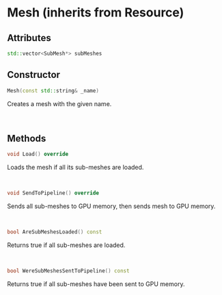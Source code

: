 # Mesh (inherits from Resource)

## Attributes

```cpp
std::vector<SubMesh*> subMeshes
```

## Constructor

```cpp
Mesh(const std::string& _name)
```

Creates a mesh with the given name.

<br>

## Methods

```cpp
void Load() override
```

Loads the mesh if all its sub-meshes are loaded.

<br>

```cpp
void SendToPipeline() override
```

Sends all sub-meshes to GPU memory, then sends mesh to GPU memory.

<br>

```cpp
bool AreSubMeshesLoaded() const
```

Returns true if all sub-meshes are loaded.

<br>

```cpp
bool WereSubMeshesSentToPipeline() const
```

Returns true if all sub-meshes have been sent to GPU memory.

<br>

